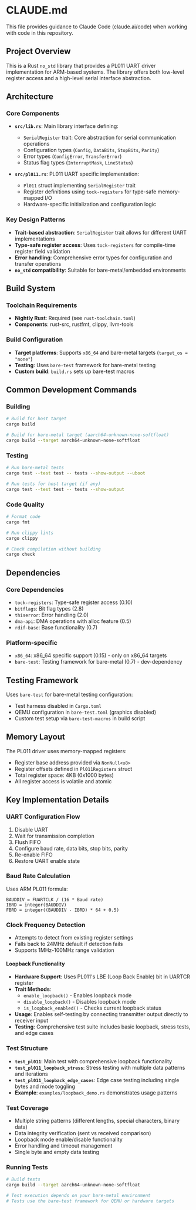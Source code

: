 # CLAUDE.md

This file provides guidance to Claude Code (claude.ai/code) when working with code in this repository.

## Project Overview

This is a Rust `no_std` library that provides a PL011 UART driver implementation for ARM-based systems. The library offers both low-level register access and a high-level serial interface abstraction.

## Architecture

### Core Components

- **`src/lib.rs`**: Main library interface defining:
  - `SerialRegister` trait: Core abstraction for serial communication operations
  - Configuration types (`Config`, `DataBits`, `StopBits`, `Parity`)
  - Error types (`ConfigError`, `TransferError`)
  - Status flag types (`InterruptMask`, `LineStatus`)

- **`src/pl011.rs`**: PL011 UART specific implementation:
  - `Pl011` struct implementing `SerialRegister` trait
  - Register definitions using `tock-registers` for type-safe memory-mapped I/O
  - Hardware-specific initialization and configuration logic

### Key Design Patterns

- **Trait-based abstraction**: `SerialRegister` trait allows for different UART implementations
- **Type-safe register access**: Uses `tock-registers` for compile-time register field validation
- **Error handling**: Comprehensive error types for configuration and transfer operations
- **`no_std` compatibility**: Suitable for bare-metal/embedded environments

## Build System

### Toolchain Requirements

- **Nightly Rust**: Required (see `rust-toolchain.toml`)
- **Components**: rust-src, rustfmt, clippy, llvm-tools

### Build Configuration

- **Target platforms**: Supports `x86_64` and bare-metal targets (`target_os = "none"`)
- **Testing**: Uses `bare-test` framework for bare-metal testing
- **Custom build**: `build.rs` sets up bare-test macros

## Common Development Commands

### Building

```bash
# Build for host target
cargo build

# Build for bare-metal target (aarch64-unknown-none-softfloat)
cargo build --target aarch64-unknown-none-softfloat
```

### Testing

```bash
# Run bare-metal tests
cargo test --test test -- tests --show-output --uboot 

# Run tests for host target (if any)
cargo test --test test -- tests --show-output
```

### Code Quality

```bash
# Format code
cargo fmt

# Run clippy lints
cargo clippy

# Check compilation without building
cargo check
```

## Dependencies

### Core Dependencies

- `tock-registers`: Type-safe register access (0.10)
- `bitflags`: Bit flag types (2.8)
- `thiserror`: Error handling (2.0)
- `dma-api`: DMA operations with alloc feature (0.5)
- `rdif-base`: Base functionality (0.7)

### Platform-specific

- `x86_64`: x86_64 specific support (0.15) - only on x86_64 targets
- `bare-test`: Testing framework for bare-metal (0.7) - dev-dependency

## Testing Framework

Uses `bare-test` for bare-metal testing configuration:
- Test harness disabled in `Cargo.toml`
- QEMU configuration in `bare-test.toml` (graphics disabled)
- Custom test setup via `bare-test-macros` in build script

## Memory Layout

The PL011 driver uses memory-mapped registers:
- Register base address provided via `NonNull<u8>`
- Register offsets defined in `Pl011Registers` struct
- Total register space: 4KB (0x1000 bytes)
- All register access is volatile and atomic

## Key Implementation Details

### UART Configuration Flow

1. Disable UART
2. Wait for transmission completion
3. Flush FIFO
4. Configure baud rate, data bits, stop bits, parity
5. Re-enable FIFO
6. Restore UART enable state

### Baud Rate Calculation

Uses ARM PL011 formula:
```
BAUDDIV = FUARTCLK / (16 * Baud rate)
IBRD = integer(BAUDDIV)
FBRD = integer((BAUDDIV - IBRD) * 64 + 0.5)
```

### Clock Frequency Detection

- Attempts to detect from existing register settings
- Falls back to 24MHz default if detection fails
- Supports 1MHz-100MHz range validation

#### Loopback Functionality

- **Hardware Support**: Uses PL011's LBE (Loop Back Enable) bit in UARTCR register
- **Trait Methods**:
  - `enable_loopback()` - Enables loopback mode
  - `disable_loopback()` - Disables loopback mode
  - `is_loopback_enabled()` - Checks current loopback status
- **Usage**: Enables self-testing by connecting transmitter output directly to receiver input
- **Testing**: Comprehensive test suite includes basic loopback, stress tests, and edge cases

### Test Structure

- **`test_pl011`**: Main test with comprehensive loopback functionality
- **`test_pl011_loopback_stress`**: Stress testing with multiple data patterns and iterations
- **`test_pl011_loopback_edge_cases`**: Edge case testing including single bytes and mode toggling
- **Example**: `examples/loopback_demo.rs` demonstrates usage patterns

### Test Coverage

- Multiple string patterns (different lengths, special characters, binary data)
- Data integrity verification (sent vs received comparison)
- Loopback mode enable/disable functionality
- Error handling and timeout management
- Single byte and empty data testing

### Running Tests

```bash
# Build tests
cargo build --target aarch64-unknown-none-softfloat

# Test execution depends on your bare-metal environment
# Tests use the bare-test framework for QEMU or hardware targets
```